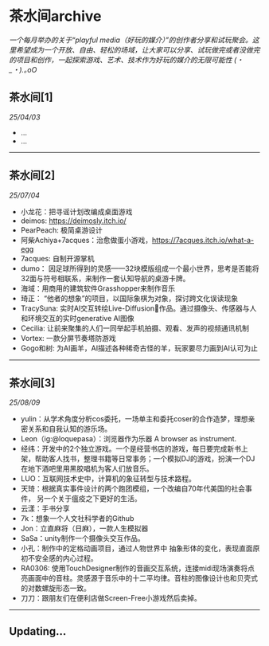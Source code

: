 # 茶水间archive
*一个每月举办的关于“playful media（好玩的媒介）”的创作者分享和试玩聚会。这里希望成为一个开放、自由、轻松的场域，让大家可以分享、试玩做完或者没做完的项目和创作，一起探索游戏、艺术、技术作为好玩的媒介的无限可能性 (・_・).｡oO*

## 茶水间[1]
*25/04/03*
- ...
- ...
---
## 茶水间[2]
*25/07/04*
- 小龙花：把寻谣计划改编成桌面游戏
- deimos: https://deimosly.itch.io/
- PearPeach: 极简桌游设计
- 阿柴Achiya+7acques：治愈做蛋小游戏，https://7acques.itch.io/what-a-egg
- 7acques: 自制开源掌机
- dumo： 因足球所得到的灵感——32块模版组成一个最小世界，思考是否能将32面与符号相联系，来制作一套认知导航的桌游卡牌。
- 海域：用商用的建筑软件Grasshopper来制作音乐
- 琦正： “他者的想象”的项目，以国际象棋为对象，探讨跨文化误读现象
- TracySuna: 实时AI交互转绘Live-Diffusion🎨作品。通过摄像头、传感器与人和环境交互的实时generative AI图像
- Cecilia: 让前来聚集的人们一同举起手机拍摄、观看、发声的视频通讯机制
- Vortex: 一款分屏节奏塔防游戏
- Gogo和树: 为AI画羊，AI描述各种稀奇古怪的羊，玩家要尽力画到AI认可为止
---
## 茶水间[3]
*25/08/09*
- yulin：从学术角度分析cos委托，一场单主和委托coser的合作造梦，理想亲密关系和自我认知的游乐场。
- Leon（ig:@loquepasa）：浏览器作为乐器 A browser as instrument. 
- 经纬：开发中的2个独立游戏。一个是经营书店的游戏，每日要完成新书上架，帮助客人找书，整理书籍等日常事务；一个模拟DJ的游戏，扮演一个DJ在地下酒吧里用黑胶唱机为客人们放音乐。
- LUO：互联网技术史中，计算机的象征转型与技术路程。
- 天琦：根据真实事件设计的两个跑团模组，一个改编自70年代美国的社会事件， 另一个关于瘟疫之下更好的生活。
- 云漾：手书分享
- 7k：想象一个人文社科学者的Github
- Jon：立直麻将（日麻），一款人生模拟器
- SaSa：unity制作一个摄像头交互作品。
- 小孔：制作中的定格动画项目，通过人物世界中
抽象形体的变化，表现直面原初不安全感的内心过程。
- RA0306: 使用TouchDesigner制作的音画交互系统，连接midi现场演奏将点亮画面中的音柱。灵感源于音乐中的十二平均律。音柱的图像设计也和贝壳式的对数螺旋形态一致。
- 刀刀：跟朋友们在便利店做Screen-Free小游戏然后卖掉。

---
## Updating...